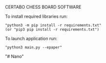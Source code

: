 CERTABO CHESS BOARD SOFTWARE

To install required libraries run:

    "python3 -m pip install -r requirements.txt"
    (or "pip3 pip install -r requirements.txt")

To launch application run:

    "python3 main.py --epaper"
"# Nano" 
